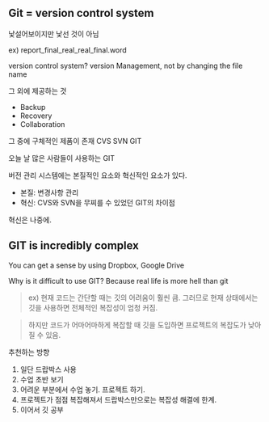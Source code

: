 Git = version control system
-----------------
낯설어보이지만 낯선 것이 아님

ex) report_final_real_real_final.word

version control system?
version Management, not by changing the file name

그 외에 제공하는 것
* Backup
* Recovery
* Collaboration


그 중에 구체적인 제품이 존재
CVS SVN GIT

오늘 날 많은 사람들이 사용하는 GIT

버전 관리 시스템에는 본질적인 요소와 혁신적인 요소가 있다.
* 본질: 변경사항 관리
* 혁신: CVS와 SVN을 무찌를 수 있었던 GIT의 차이점

혁신은 나중에.


GIT is incredibly complex
------------------

You can get a sense by using Dropbox, Google Drive

Why is it difficult to use GIT?
Because real life is more hell than git

>ex)
>현재 코드는 간단할 때는 깃의 어려움이 훨씬 큼.
>그러므로 현재 상태에서는 깃을 사용하면 전체적인 복잡성이 엄청 커짐.

>하지만 코드가 어마어마하게 복잡할 때 깃을 도입하면 프로젝트의 복잡도가 낮아질 수 있음.

추천하는 방향
1. 일단 드랍박스 사용
2. 수업 초반 보기
3. 어려운 부분에서 수업 놓기. 프로젝트 하기.
4. 프로젝트가 점점 복잡해져서 드랍박스만으로는 복잡성 해결에 한계. 
5. 이어서 깃 공부
